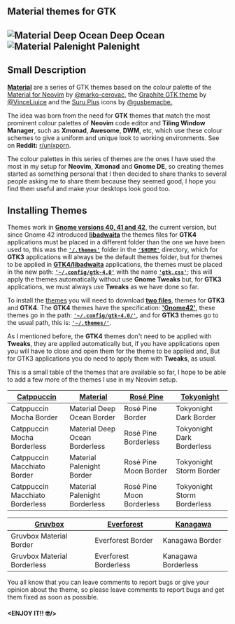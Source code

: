 ## Material themes for GTK

![Material Deep Ocean](https://raw.githubusercontent.com/Fausto-Korpsvart/Material-GTK-Themes/master/deepOcean/screenshots/deepOcean01.png)
**Deep Ocean**
![Material Palenight](https://raw.githubusercontent.com/Fausto-Korpsvart/Material-GTK-Themes/master/palenight/screenshots/palenight01.png)
**Palenight**
---

## Small Description
<ins>**Material**</ins> are a series of GTK themes based on the colour palette of the [Material for Neovim](https://github.com/marko-cerovac/material.nvim) by [@marko-cerovac](https://github.com/marko-cerovac), the [Graphite GTK theme](https://github.com/vinceliuice/Graphite-gtk-theme) by [@VinceLiuice](https://github.com/vinceliuice) and the [Suru Plus](https://github.com/gusbemacbe/suru-plus) icons by [@gusbemacbe.](https://github.com/gusbemacbe)

The idea was born from the need for **GTK** themes that match the most prominent colour palettes of **Neovim** code editor and **Tiling Window Manager**, such as **Xmonad**, **Awesome**, **DWM**, etc, which use these colour schemes to give a uniform and unique look to working environments. See on **Reddit:** [r/unixporn](https://www.reddit.com/r/unixporn/).

The colour palettes in this series of themes are the ones I have used the most in my setup for **Neovim**, **Xmonad** and **Gnome DE**, so creating themes started as something personal that I then decided to share thanks to several people asking me to share them because they seemed good, I hope you find them useful and make your desktops look good too.

## Installing Themes
Themes work in <ins>**Gnome versions 40, 41 and 42**,</ins> the current version, but since Gnome 42 introduced <ins>**libadwaita**</ins> the themes files for **GTK4** applications must be placed in a different folder than the one we have been used to, this was the <ins>**`'/.themes'`**</ins> folder in the <ins>**`'$HOME'`**</ins> directory, which for **GTK3** applications will always be the default themes folder, but for themes to be applied in <ins>**GTK4/libadwaita**</ins> applications, the themes must be placed in the new path: <ins>**`'~/.config/gtk-4.0'`**</ins> with the name <ins>**`'gtk.css'`**</ins>; this will apply the themes automatically without use **Gnome Tweaks** but, for **GTK3** applications, we must always use **Tweaks** as we have done so far.

To install the [themes](https://www.pling.com/u/fkorpsvart) you will need to download <ins>**two files**</ins>, themes for **GTK3** and **GTK4**.
The **GTK4** themes have the specification: <ins>**'Gnome42'**</ins>, these themes go in the path: **<ins>`'~/.config/gtk-4.0/'`</ins>**, and for **GTK3** themes go to the usual path, this is: <ins>**`'~/.themes/'`**</ins>.

As I mentioned before, the **GTK4** themes don't need to be applied with **Tweaks**, they are applied automatically but, if you have applications open you will have to close and open them for the theme to be applied and, But for GTK3 applications you do need to apply them with **Tweaks**, as usual.

This is a small table of the themes that are available so far, I hope to be able to add a few more of the themes I use in my Neovim setup.

|[Catppuccin](https://www.pling.com/p/1715554)|[Material](https://www.pling.com/p/1706139)|[Rosé Pine](https://www.pling.com/p/1810530)|[Tokyonight](https://www.pling.com/p/1681315)|
|------|-------|-------|-------|
|Catppuccin Mocha Border|Material Deep Ocean Border|Rosé Pine Border|Tokyonight Dark Border|
|Catppuccin Mocha Borderless|Material Deep Ocean Borderless|Rosé Pine Borderless|Tokyonight Dark Borderless|
|Catppuccin Macchiato Border|Material Palenight Border|Rosé Pine Moon Border|Tokyonight Storm Border|
|Catppuccin Macchiato Borderless|Material Palenight Borderless|Rosé Pine Moon Borderless|Tokyonight Storm Borderless|

|[Gruvbox](https://www.pling.com/p/1681313)|[Everforest](https://www.pling.com/p/1695467)|[Kanagawa](https://www.pling.com/p/1810560)|
|------|-------|-------|
|Gruvbox Material Border|Everforest Border|Kanagawa Border|
|Gruvbox Material Borderless|Everforest Borderless|Kanagawa Borderless| 

You all know that you can leave comments to report bugs or give your opinion about the theme, so please leave comments to report bugs and get them fixed as soon as possible.

#### **<ENJOY IT!! :nerd_face:/>**
